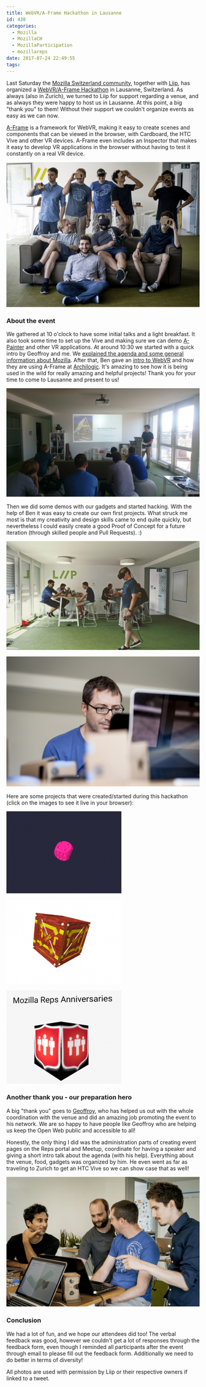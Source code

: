 ```yaml
---
title: WebVR/A-Frame Hackathon in Lausanne
id: 430
categories:
  - Mozilla
  - MozillaCH
  - MozillaParticipation
  - mozillareps
date: 2017-07-24 22:49:55
tags:
---
```


Last Saturday the [Mozilla Switzerland community](http://mozilla.ch/), together with [Liip](https://www.liip.ch/en), has organized a [WebVR/A-Frame Hackathon](https://reps.mozilla.org/e/webvr-a-frame-hackathon/) in Lausanne, Switzerland. As always (also in Zurich), we turned to Liip for support regarding a venue, and as always they were happy to host us in Lausanne. At this point, a big "thank you" to them! Without their support we couldn't organize events as easy as we can now.

[A-Frame](http://aframe.io/) is a framework for WebVR, making it easy to create scenes and components that can be viewed in the browser, with Cardboard, the HTC Vive and other VR devices. A-Frame even includes an Inspector that makes it easy to develop VR applications in the browser without having to test it constantly on a real VR device.

[![](/images/2017/07/L0086.jpg)](/images/2017/07/L0086.jpg)

### About the event

We gathered at 10 o'clock to have some initial talks and a light breakfast. It also took some time to set up the Vive and making sure we can demo [A-Painter](https://aframe.io/a-painter) and other VR applications. At around 10:30 we started with a quick intro by Geoffroy and me. We [explained the agenda and some general information about Mozilla](https://docs.google.com/presentation/d/1udTkTO9qn76qwNlW3g5IhOCFpS_2eqv8RGfQOUdOaKk). After that, Ben gave an [intro to WebVR](https://docs.google.com/presentation/d/1UzDvBJno6CR-fsuVQzXvBS1RnvHY9Xe8NRYl-yVFWwg/edit#slide=id.g24a51ed3a8_0_16) and how they are using A-Frame at [Archilogic](https://spaces.archilogic.com/explore). It's amazing to see how it is being used in the wild for really amazing and helpful projects! Thank you for your time to come to Lausanne and present to us!

[![](/images/2017/07/DFU5S_nWAAAbxFi.jpg_large.jpg)](https://twitter.com/MozillaCH/status/888679520970186752)

Then we did some demos with our gadgets and started hacking. With the help of Ben it was easy to create our own first projects. What struck me most is that my creativity and design skills came to end quite quickly, but nevertheless I could easily create a good Proof of Concept for a future iteration (through skilled people and Pull Requests). :)

[![](/images/2017/07/DFa5E_2XYAAtCwi.jpg_large.jpg)](/images/2017/07/DFa5E_2XYAAtCwi.jpg_large.jpg)

[![](/images/2017/07/L0065.jpg)](/images/2017/07/L0065.jpg)

Here are some projects that were created/started during this hackathon (click on the images to see it live in your browser):

[![](/images/2017/07/Screen-Shot-2017-07-24-at-22.47.46-300x214.png)](https://grrd01.github.io/AFrame/)

[![](/images/2017/07/Screen-Shot-2017-07-24-at-22.46.08-300x219.png)](https://gperriard.github.io/a-frame-object-import/)

[![](/images/2017/07/Screen-Shot-2017-07-24-at-22.46.00-300x244.png)](https://michaelkohler.github.io/webvr-reps/)

### Another thank you - our preparation hero

A big "thank you" goes to [Geoffroy](https://twitter.com/gperriard), who has helped us out with the whole coordination with the venue and did an amazing job promoting the event to his network. We are so happy to have people like Geoffroy who are helping us keep the Open Web public and accessible to all!

Honestly, the only thing I did was the administration parts of creating event pages on the Reps portal and Meetup, coordinate for having a speaker and giving a short intro talk about the agenda (with his help). Everything about the venue, food, gadgets was organized by him. He even went as far as traveling to Zurich to get an HTC Vive so we can show case that as well!

[![](/images/2017/07/L0294.jpg)](/images/2017/07/L0294.jpg)

### Conclusion

We had a lot of fun, and we hope our attendees did too! The verbal feedback was good, however we couldn't get a lot of responses through the feedback form, even though I reminded all participants after the event through email to please fill out the feedback form. Additionally we need to do better in terms of diversity!

All photos are used with permission by Liip or their respective owners if linked to a tweet.